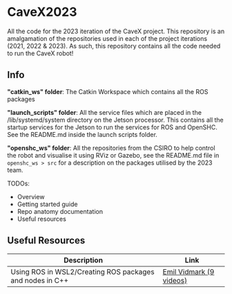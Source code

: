 # CaveX2023
All the code for the 2023 iteration of the CaveX project. This repository is an amalgamation of the repositories used in each of the project iterations (2021, 2022 & 2023). As such, this repository contains all the code needed to run the CaveX robot!

## Info
**"catkin_ws" folder**: The Catkin Workspace which contains all the ROS packages

**"launch_scripts" folder**: All the service files which are placed in the /lib/systemd/system directory on the Jetson processor. This contains all the startup services for the Jetson to run the services for ROS and OpenSHC. See the README.md inside the launch scripts folder.

**"openshc_ws" folder**: All the repositories from the CSIRO to help control the robot and visualise it using RViz or Gazebo, see the README.md file in `openshc_ws > src` for a description on the packages utilised by the 2023 team.

TODOs:
- Overview
- Getting started guide
- Repo anatomy documentation
- Useful resources

## Useful Resources
|Description        |Link                          |
|----------------|-------------------------------|
|Using ROS in WSL2/Creating ROS packages and nodes in C++|[Emil Vidmark (9 videos)](https://www.youtube.com/watch?v=C6BlNbeU3fQ)|
